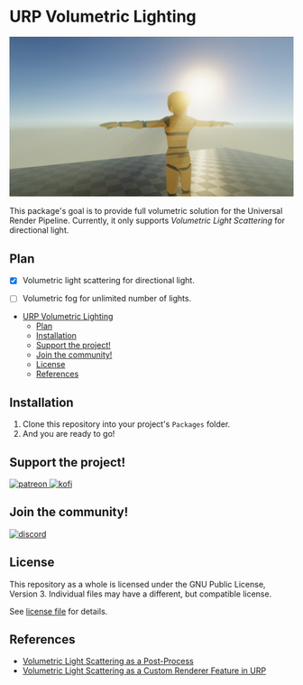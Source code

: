 # URP Volumetric Lighting

![Volumetric Light Scattering](./Pictures~/Volumetric%20Light%20Scattering.png)

This package's goal is to provide full volumetric solution for the Universal Render Pipeline. Currently, it only supports *Volumetric Light Scattering* for directional light.

## Plan

- [x] Volumetric light scattering for directional light.
- [ ] Volumetric fog for unlimited number of lights.


- [URP Volumetric Lighting](#urp-volumetric-lighting)
  - [Plan](#plan)
  - [Installation](#installation)
  - [Support the project!](#support-the-project)
  - [Join the community!](#join-the-community)
  - [License](#license)
  - [References](#references)

## Installation

1. Clone this repository into your project's `Packages` folder.
2. And you are ready to go!

## Support the project!

<a href="https://www.patreon.com/voxelltech" target="_blank">
  <img src="https://teaprincesschronicles.files.wordpress.com/2020/03/support-me-on-patreon.png" alt="patreon" width="200px" height="56px"/>
</a>

<a href ="https://ko-fi.com/voxelltech" target="_blank">
  <img src="https://uploads-ssl.webflow.com/5c14e387dab576fe667689cf/5cbed8a4cf61eceb26012821_SupportMe_red.png" alt="kofi" width="200px" height="40px"/>
</a>

## Join the community!

<a href ="https://discord.gg/WDBnuNH" target="_blank">
  <img src="https://gist.githubusercontent.com/nixon-voxell/e7ba303906080ffdf65b106f684801b5/raw/65b0338d5f4e82f700d3c9f14ec9fc62f3fd278e/JoinVXDiscord.svg" alt="discord" width="200px" height="200px"/>
</a>


## License

This repository as a whole is licensed under the GNU Public License, Version 3. Individual files may have a different, but compatible license.

See [license file](./LICENSE) for details.

## References

- [Volumetric Light Scattering as a Post-Process](https://developer.nvidia.com/gpugems/gpugems3/part-ii-light-and-shadows/chapter-13-volumetric-light-scattering-post-process)
- [Volumetric Light Scattering as a Custom Renderer Feature in URP](https://www.raywenderlich.com/22027819-volumetric-light-scattering-as-a-custom-renderer-feature-in-urp)
